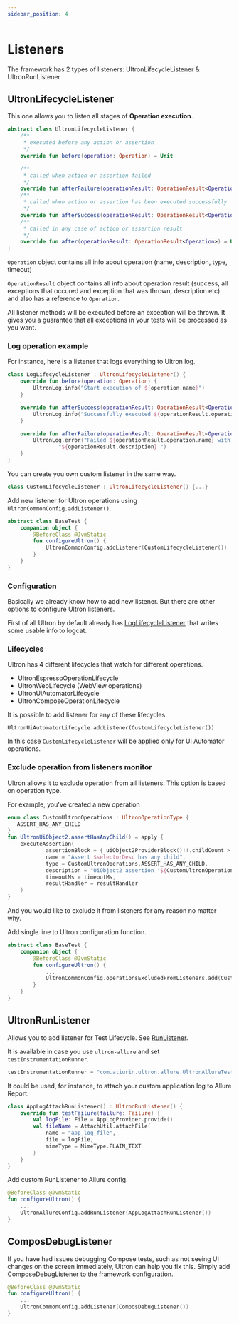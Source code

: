 ```yaml
---
sidebar_position: 4
---
```


# Listeners

The framework has 2 types of listeners: UltronLifecycleListener & UltronRunListener

## UltronLifecycleListener

This one allows you to listen all stages of **Operation execution**. 

```kotlin
abstract class UltronLifecycleListener {
    /**
     * executed before any action or assertion
     */
    override fun before(operation: Operation) = Unit

    /**
     * called when action or assertion failed
     */
    override fun afterFailure(operationResult: OperationResult<Operation>) = Unit
    /**
     * called when action or assertion has been executed successfully
     */
    override fun afterSuccess(operationResult: OperationResult<Operation>) = Unit
    /**
     * called in any case of action or assertion result
     */
    override fun after(operationResult: OperationResult<Operation>) = Unit    
}
```
`Operation` object contains all info about operation (name, description, type, timeout)

`OperationResult` object contains all info about operation result (success, all exceptions that occured and exception that was thrown, description etc) and also has a reference to `Operation`.

All listener methods will be executed before an exception will be thrown. It gives you a guarantee that all exceptions in your tests will be processed  as you want.

### Log operation example

For instance, here is a listener that logs everything to Ultron log.
```kotlin
class LogLifecycleListener : UltronLifecycleListener() {
    override fun before(operation: Operation) {
        UltronLog.info("Start execution of ${operation.name}")
    }

    override fun afterSuccess(operationResult: OperationResult<Operation>) {
        UltronLog.info("Successfully executed ${operationResult.operation.name}")
    }

    override fun afterFailure(operationResult: OperationResult<Operation>) {
        UltronLog.error("Failed ${operationResult.operation.name} with description: \n" +
                "${operationResult.description} ")
    }
}
```

You can create you own custom listener in the same way.

```kotlin
class CustomLifecycleListener : UltronLifecycleListener() {...}
```

Add new listener for Ultron operations using `UltronCommonConfig.addListener()`.

```kotlin
abstract class BaseTest {
    companion object {
        @BeforeClass @JvmStatic
        fun configureUltron() {
            UltronCommonConfig.addListener(CustomLifecycleListener())
        }
    }
}
```

### Configuration

Basically we already know how to add new listener. But there are other options to configure Ultron listeners.

First of all Ultron by default already has [LogLifecycleListener](https://github.com/alex-tiurin/ultron/blob/master/ultron/src/main/java/com/atiurin/ultron/listeners/LogLifecycleListener.kt) that writes some usable info to logcat.

### Lifecycles

Ultron has 4 different lifecycles that watch for different operations.
- UltronEspressoOperationLifecycle
- UltronWebLifecycle (WebView operations)
- UltronUiAutomatorLifecycle
- UltronComposeOperationLifecycle

It is possible to add listener for any of these lifecycles.

`UltronUiAutomatorLifecycle.addListener(CustomLifecycleListener())`

In this case `CustomLifecycleListener` will be applied only for UI Automator operations.

### Exclude operation from listeners monitor

Ultron allows it to exclude operation from all listeners. This option is based on operation type.

For example, you've created a new operation

```kotlin
enum class CustomUltronOperations : UltronOperationType {
   ASSERT_HAS_ANY_CHILD
}
fun UltronUiObject2.assertHasAnyChild() = apply {
    executeAssertion(
            assertionBlock = { uiObject2ProviderBlock()!!.childCount > 0 },
            name = "Assert $selectorDesc has any child",
            type = CustomUltronOperations.ASSERT_HAS_ANY_CHILD,
            description = "UiObject2 assertion '${CustomUltronOperations.ASSERT_HAS_ANY_CHILD}' of $selectorDesc during $timeoutMs ms",
            timeoutMs = timeoutMs,
            resultHandler = resultHandler
    )
}
```
And you would like to exclude it from listeners for any reason no matter why.

Add single line to Ultron configuration function.

```kotlin
abstract class BaseTest {
    companion object {
        @BeforeClass @JvmStatic
        fun configureUltron() {
            ... 
            UltronCommonConfig.operationsExcludedFromListeners.add(CustomUltronOperations.ASSERT_HAS_ANY_CHILD)
        }
    }
}
```

## UltronRunListener

Allows you to add listener for Test Lifecycle. See [RunListener](https://github.com/open-tool/ultron/blob/master/ultron/src/main/java/com/atiurin/ultron/runner/RunListener.kt).

It is available in case you use `ultron-allure` and set `testInstrumentationRunner`.

```kotlin
testInstrumentationRunner = "com.atiurin.ultron.allure.UltronAllureTestRunner"
```

It could be used, for instance, to attach your custom application log to Allure Report.

```kotlin
class AppLogAttachRunListener() : UltronRunListener() {
    override fun testFailure(failure: Failure) {
        val logFile: File = AppLogProvider.provide()
        val fileName = AttachUtil.attachFile(
            name = "app_log_file",
            file = logFile,
            mimeType = MimeType.PLAIN_TEXT
        )
    }
}
```

Add custom RunListener to Allure config.
```kotlin
@BeforeClass @JvmStatic
fun configureUltron() {
    ...
    UltronAllureConfig.addRunListener(AppLogAttachRunListener())
}
```

## ComposDebugListener

If you have had issues debugging Compose tests, such as not seeing UI changes on the screen immediately, Ultron can help you fix this. Simply add ComposeDebugListener to the framework configuration.

```kotlin
@BeforeClass @JvmStatic
fun configureUltron() {
    ...
    UltronCommonConfig.addListener(ComposDebugListener())
}
```
